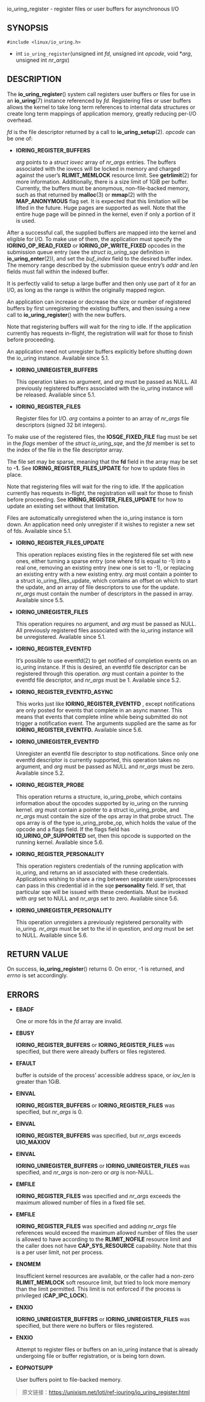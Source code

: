 io_uring_register - register files or user buffers for asynchronous I/O

## SYNOPSIS

```
#include <linux/io_uring.h>
```

- int `io_uring_register`(unsigned int *fd*, unsigned int *opcode*, void **arg*, unsigned int *nr_args*) 

  

## DESCRIPTION

The **io_uring_register**() system call registers user buffers or files for use in an **io_uring**(7) instance referenced by *fd*. Registering files or user buffers allows the kernel to take long term references to internal data structures or create long term mappings of application memory, greatly reducing per-I/O overhead.

*fd* is the file descriptor returned by a call to **io_uring_setup**(2). *opcode* can be one of:

- **IORING_REGISTER_BUFFERS**

  *arg* points to a *struct iovec* array of *nr_args* entries. The buffers associated with the iovecs will be locked in memory and charged against the user’s **RLIMIT_MEMLOCK** resource limit. See **getrlimit**(2) for more information. Additionally, there is a size limit of 1GiB per buffer. Currently, the buffers must be anonymous, non-file-backed memory, such as that returned by **malloc**(3) or **mmap**(2) with the **MAP_ANONYMOUS** flag set. It is expected that this limitation will be lifted in the future. Huge pages are supported as well. Note that the entire huge page will be pinned in the kernel, even if only a portion of it is used.

After a successful call, the supplied buffers are mapped into the kernel and eligible for I/O. To make use of them, the application must specify the **IORING_OP_READ_FIXED** or **IORING_OP_WRITE_FIXED** opcodes in the submission queue entry (see the *struct io_uring_sqe* definition in **io_uring_enter**(2)), and set the *buf_index* field to the desired buffer index. The memory range described by the submission queue entry’s *addr* and *len* fields must fall within the indexed buffer.

It is perfectly valid to setup a large buffer and then only use part of it for an I/O, as long as the range is within the originally mapped region.

An application can increase or decrease the size or number of registered buffers by first unregistering the existing buffers, and then issuing a new call to **io_uring_register**() with the new buffers.

Note that registering buffers will wait for the ring to idle. If the application currently has requests in-flight, the registration will wait for those to finish before proceeding.

An application need not unregister buffers explicitly before shutting down the io_uring instance. Available since 5.1.

- **IORING_UNREGISTER_BUFFERS**

  This operation takes no argument, and *arg* must be passed as NULL. All previously registered buffers associated with the io_uring instance will be released. Available since 5.1.

- **IORING_REGISTER_FILES**

  Register files for I/O. *arg* contains a pointer to an array of *nr_args* file descriptors (signed 32 bit integers).

To make use of the registered files, the **IOSQE_FIXED_FILE** flag must be set in the *flags* member of the *struct io_uring_sqe*, and the *fd* member is set to the index of the file in the file descriptor array.

The file set may be sparse, meaning that the **fd** field in the array may be set to **-1.** See **IORING_REGISTER_FILES_UPDATE** for how to update files in place.

Note that registering files will wait for the ring to idle. If the application currently has requests in-flight, the registration will wait for those to finish before proceeding. See **IORING_REGISTER_FILES_UPDATE** for how to update an existing set without that limitation.

Files are automatically unregistered when the io_uring instance is torn down. An application need only unregister if it wishes to register a new set of fds. Available since 5.1.

- **IORING_REGISTER_FILES_UPDATE**

  This operation replaces existing files in the registered file set with new ones, either turning a sparse entry (one where fd is equal to -1) into a real one, removing an existing entry (new one is set to -1), or replacing an existing entry with a new existing entry. *arg* must contain a pointer to a struct io_uring_files_update, which contains an offset on which to start the update, and an array of file descriptors to use for the update. *nr_args* must contain the number of descriptors in the passed in array. Available since 5.5.

- **IORING_UNREGISTER_FILES**

  This operation requires no argument, and *arg* must be passed as NULL. All previously registered files associated with the io_uring instance will be unregistered. Available since 5.1.

- **IORING_REGISTER_EVENTFD**

  It’s possible to use eventfd(2) to get notified of completion events on an io_uring instance. If this is desired, an eventfd file descriptor can be registered through this operation. *arg* must contain a pointer to the eventfd file descriptor, and *nr_args* must be 1. Available since 5.2.

- **IORING_REGISTER_EVENTFD_ASYNC**

  This works just like **IORING_REGISTER_EVENTFD** , except notifications are only posted for events that complete in an async manner. This means that events that complete inline while being submitted do not trigger a notification event. The arguments supplied are the same as for **IORING_REGISTER_EVENTFD.** Available since 5.6.

- **IORING_UNREGISTER_EVENTFD**

  Unregister an eventfd file descriptor to stop notifications. Since only one eventfd descriptor is currently supported, this operation takes no argument, and *arg* must be passed as NULL and *nr_args* must be zero. Available since 5.2.

- **IORING_REGISTER_PROBE**

  This operation returns a structure, io_uring_probe, which contains information about the opcodes supported by io_uring on the running kernel. *arg* must contain a pointer to a struct io_uring_probe, and *nr_args* must contain the size of the ops array in that probe struct. The ops array is of the type io_uring_probe_op, which holds the value of the opcode and a flags field. If the flags field has **IO_URING_OP_SUPPORTED** set, then this opcode is supported on the running kernel. Available since 5.6.

- **IORING_REGISTER_PERSONALITY**

  This operation registers credentials of the running application with io_uring, and returns an id associated with these credentials. Applications wishing to share a ring between separate users/processes can pass in this credential id in the sqe **personality** field. If set, that particular sqe will be issued with these credentials. Must be invoked with *arg* set to NULL and *nr_args* set to zero. Available since 5.6.

- **IORING_UNREGISTER_PERSONALITY**

  This operation unregisters a previously registered personality with io_uring. *nr_args* must be set to the id in question, and *arg* must be set to NULL. Available since 5.6.

## RETURN VALUE

On success, **io_uring_register**() returns 0. On error, -1 is returned, and *errno* is set accordingly.

## ERRORS

- **EBADF**

  One or more fds in the *fd* array are invalid.

- **EBUSY**

  **IORING_REGISTER_BUFFERS** or **IORING_REGISTER_FILES** was specified, but there were already buffers or files registered.

- **EFAULT**

  buffer is outside of the process’ accessible address space, or *iov_len* is greater than 1GiB.

- **EINVAL**

  **IORING_REGISTER_BUFFERS** or **IORING_REGISTER_FILES** was specified, but *nr_args* is 0.

- **EINVAL**

  **IORING_REGISTER_BUFFERS** was specified, but *nr_args* exceeds **UIO_MAXIOV**

- **EINVAL**

  **IORING_UNREGISTER_BUFFERS** or **IORING_UNREGISTER_FILES** was specified, and *nr_args* is non-zero or *arg* is non-NULL.

- **EMFILE**

  **IORING_REGISTER_FILES** was specified and *nr_args* exceeds the maximum allowed number of files in a fixed file set.

- **EMFILE**

  **IORING_REGISTER_FILES** was specified and adding *nr_args* file references would exceed the maximum allowed number of files the user is allowed to have according to the **RLIMIT_NOFILE** resource limit and the caller does not have **CAP_SYS_RESOURCE** capability. Note that this is a per user limit, not per process.

- **ENOMEM**

  Insufficient kernel resources are available, or the caller had a non-zero **RLIMIT_MEMLOCK** soft resource limit, but tried to lock more memory than the limit permitted. This limit is not enforced if the process is privileged (**CAP_IPC_LOCK**).

- **ENXIO**

  **IORING_UNREGISTER_BUFFERS** or **IORING_UNREGISTER_FILES** was specified, but there were no buffers or files registered.

- **ENXIO**

  Attempt to register files or buffers on an io_uring instance that is already undergoing file or buffer registration, or is being torn down.

- **EOPNOTSUPP**

  User buffers point to file-backed memory.

> 原文链接：https://unixism.net/loti/ref-iouring/io_uring_register.html

